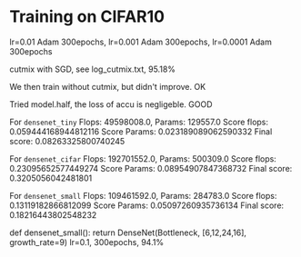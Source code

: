 # Training on CIFAR10

lr=0.01 Adam 300epochs,
lr=0.001 Adam 300epochs,
lr=0.0001 Adam 300epochs

cutmix with SGD, see log_cutmix.txt, 95.18%

We then train without cutmix, but didn't improve. OK

Tried model.half, the loss of accu is negligeble. GOOD

For `densenet_tiny`
Flops: 49598008.0, Params: 129557.0
Score flops: 0.059444168944812116 Score Params: 0.023189089062590332
Final score: 0.08263325800740245

For `densenet_cifar`
Flops: 192701552.0, Params: 500309.0
Score flops: 0.23095652577449274 Score Params: 0.08954907847368732
Final score: 0.3205056042481801

For `densenet_small`
Flops: 109461592.0, Params: 284783.0
Score flops: 0.13119182866812099 Score Params: 0.05097260935736134
Final score: 0.18216443802548232

def densenet_small():
    return DenseNet(Bottleneck, [6,12,24,16], growth_rate=9)
lr=0.1, 300epochs, 94.1%